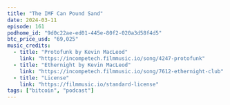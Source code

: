 ```yaml
---
title: "The IMF Can Pound Sand"
date: 2024-03-11
episode: 161
podhome_id: "9d0c22ae-ed01-445e-80f2-020a3d58f4d5"
btc_price_usd: "69,025"
music_credits:
  - title: "Protofunk by Kevin MacLeod"
    link: "https://incompetech.filmmusic.io/song/4247-protofunk"
  - title: "Ethernight by Kevin MacLeod"
    link: "https://incompetech.filmmusic.io/song/7612-ethernight-club"
  - title: "License"
    link: "https://filmmusic.io/standard-license"
tags: ["bitcoin", "podcast"]
---
```

